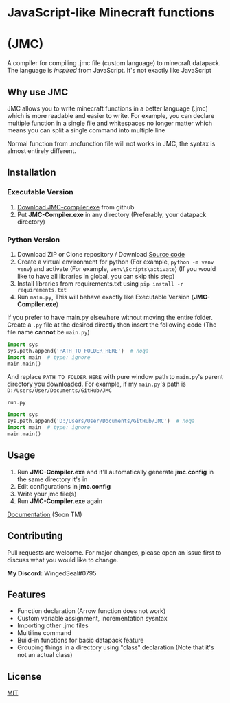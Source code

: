 # JavaScript-like Minecraft functions

# (JMC)

A compiler for compiling .jmc file (custom language) to minecraft datapack.
The language is _inspired_ from JavaScript. It's not exactly like JavaScript

## Why use JMC

JMC allows you to write minecraft functions in a better language (.jmc) which is more readable and easier to write.
For example, you can declare multiple function in a single file and whitespaces no longer matter which means you can split a single command into multiple line

Normal function from .mcfunction file will not works in JMC, the syntax is almost entirely different.

## Installation

### Executable Version

1. [Download JMC-compiler.exe](https://github.com/WingedSeal/jmc/releases/download/v1.0.1/JMC-Compiler.exe) from github
1. Put **JMC-Compiler.exe** in any directory (Preferably, your datapack directory)

### Python Version

1. Download ZIP or Clone repository / Download [Source code](https://github.com/WingedSeal/jmc/archive/refs/tags/v1.0.1.zip)
1. Create a virtual environment for python (For example, `python -m venv venv`) and activate (For example, `venv\Scripts\activate`) (If you would like to have all libraries in global, you can skip this step)
1. Install libraries from requirements.txt using `pip install -r requirements.txt`
1. Run `main.py`, This will behave exactly like Executable Version (**JMC-Compiler.exe**)

If you prefer to have main.py elsewhere without moving the entire folder.
Create a `.py` file at the desired directly then insert the following code (The file name **cannot** be `main.py`)
```python
import sys
sys.path.append('PATH_TO_FOLDER_HERE')  # noqa
import main  # type: ignore
main.main()
```
And replace `PATH_TO_FOLDER_HERE` with pure window path to `main.py`'s parent directory you downloaded.
For example, if my `main.py`'s path is `D:/Users/User/Documents/GitHub/JMC`

`run.py`
```python
import sys
sys.path.append('D:/Users/User/Documents/GitHub/JMC')  # noqa
import main  # type: ignore
main.main()
```

## Usage
1. Run **JMC-Compiler.exe** and it'll automatically generate **jmc.config** in the same directory it's in
1. Edit configurations in **jmc.config** 
1. Write your jmc file(s)
1. Run **JMC-Compiler.exe** again

[Documentation](docs/index.md) (Soon TM)

## Contributing
Pull requests are welcome. For major changes, please open an issue first to discuss what you would like to change.

**My Discord:** WingedSeal#0795

## Features

- Function declaration (Arrow function does not work)
- Custom variable assignment, incrementation sysntax 
- Importing other .jmc files
- Multiline command
- Build-in functions for basic datapack feature
- Grouping things in a directory using "class" declaration (Note that it's not an actual class)

## License

[MIT](https://choosealicense.com/licenses/mit/)
